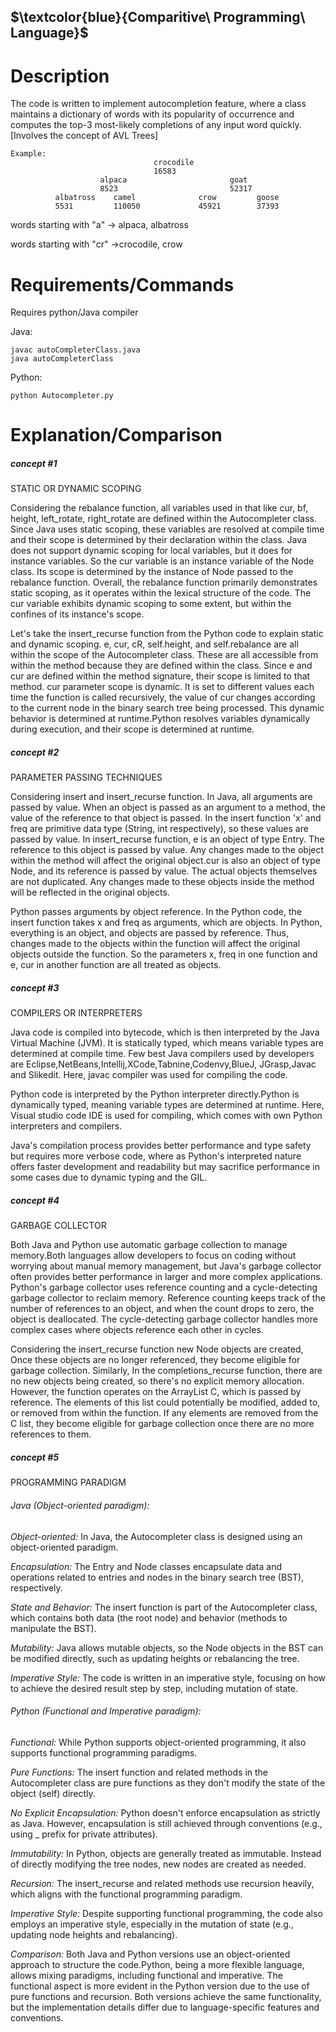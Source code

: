 ## $\textcolor{blue}{Comparitive\ Programming\ Language}$
# Description

The code is written to implement autocompletion feature, where a class maintains a dictionary of words with its popularity of occurrence and computes the top-3 most-likely completions of any input word quickly.
[Involves the concept of AVL Trees] 
``````````````````````````````````````````````````
Example:
                                crocodile
                                16583
                    alpaca                       goat
                    8523                         52317
          albatross    camel              crow         goose
          5531         110050             45921        37393
````````````````````````````````````````````````````````````````````

words starting with "a" -> alpaca, albatross

words starting with "cr" ->crocodile, crow

# Requirements/Commands
Requires python/Java compiler

Java:
``````````
javac autoCompleterClass.java
java autoCompleterClass
````````````

Python:
````````````
python Autocompleter.py
```````````````````

# Explanation/Comparison

##### concept #1 

STATIC OR DYNAMIC SCOPING

Considering the rebalance function, all variables used in that like cur, bf, height, left_rotate, right_rotate are defined within the Autocompleter class. Since Java uses static scoping, these variables are resolved at compile time and their scope is determined by their declaration within the class.
Java does not support dynamic scoping for local variables, but it does for instance variables.
So the cur variable is an instance variable of the Node class. Its scope is determined by the instance of Node passed to the rebalance function. 
Overall, the rebalance function primarily demonstrates static scoping, as it operates within the lexical structure of the code. The cur variable exhibits dynamic scoping to some extent, but within the confines of its instance's scope.


Let's take the insert_recurse function from the Python code to explain static and dynamic scoping.
e, cur, cR, self.height, and self.rebalance are all within the scope of the Autocompleter class. These are all accessible from within the method because they are defined within the class. Since e and cur are defined within the method signature, their scope is limited to that method.
cur parameter scope is dynamic. It is set to different values each time the function is called recursively, the value of cur changes according to the current node in the binary search tree being processed. This dynamic behavior is determined at runtime.Python resolves variables dynamically during execution, and their scope is determined at runtime.

##### concept #2

PARAMETER PASSING TECHNIQUES

Considering insert and insert_recurse function. In Java, all arguments are passed by value. When an object is passed as an argument to a method, the value of the reference to that object is passed. In the insert function 'x' and freq are primitive data type (String, int respectively), so these values are passed by value. In insert_recurse function, e is an object of type Entry. The reference to this object is passed by value. Any changes made to the object within the method will affect the original object.cur is also an object of type Node, and its reference is passed by value. The actual objects themselves are not duplicated. Any changes made to these objects inside the method will be reflected in the original objects.

Python passes arguments by object reference. In the Python code, the insert function takes x and freq as arguments, which are objects.
In Python, everything is an object, and objects are passed by reference. Thus, changes made to the objects within the function will affect the original objects outside the function. So the parameters x, freq in one function and e, cur in another function are all treated as objects.


##### concept #3

COMPILERS OR INTERPRETERS

Java code is compiled into bytecode, which is then interpreted by the Java Virtual Machine (JVM). It is statically typed, which means variable types are determined at compile time. Few best Java compilers used by developers are Eclipse,NetBeans,Intellij,XCode,Tabnine,Codenvy,BlueJ, JGrasp,Javac and Slikedit. Here, javac compiler was used for compiling the code.

Python code is interpreted by the Python interpreter directly.Python is dynamically typed, meaning variable types are determined at runtime.
Here, Visual studio code IDE is used for compiling, which comes with own Python interpreters and compilers.

Java's compilation process provides better performance and type safety but requires more verbose code, where as Python's interpreted nature offers faster development and readability but may sacrifice performance in some cases due to dynamic typing and the GIL.

##### concept #4

GARBAGE COLLECTOR

Both Java and Python use automatic garbage collection to manage memory.Both languages allow developers to focus on coding without worrying about manual memory management, but Java's garbage collector often provides better performance in larger and more complex applications.
Python's garbage collector uses reference counting and a cycle-detecting garbage collector to reclaim memory. Reference counting keeps track of the number of references to an object, and when the count drops to zero, the object is deallocated. The cycle-detecting garbage collector handles more complex cases where objects reference each other in cycles.

Considering the insert_recurse function new Node objects are created, Once these objects are no longer referenced, they become eligible for garbage collection. Similarly, In the completions_recurse function, there are no new objects being created, so there's no explicit memory allocation. However, the function operates on the ArrayList<Entry> C, which is passed by reference. The elements of this list could potentially be modified, added to, or removed from within the function. If any elements are removed from the C list, they become eligible for garbage collection once there are no more references to them.

##### concept #5

PROGRAMMING PARADIGM

###### Java (Object-oriented paradigm):
*Object-oriented:* In Java, the Autocompleter class is designed using an object-oriented paradigm.

*Encapsulation:* The Entry and Node classes encapsulate data and operations related to entries and nodes in the binary search tree (BST), respectively.

*State and Behavior:* The insert function is part of the Autocompleter class, which contains both data (the root node) and behavior (methods to manipulate the BST).

*Mutability:* Java allows mutable objects, so the Node objects in the BST can be modified directly, such as updating heights or rebalancing the tree.

*Imperative Style:* The code is written in an imperative style, focusing on how to achieve the desired result step by step, including mutation of state.


###### Python (Functional and Imperative paradigm):
*Functional:* While Python supports object-oriented programming, it also supports functional programming paradigms.

*Pure Functions:* The insert function and related methods in the Autocompleter class are pure functions as they don't modify the state of the object (self) directly.

*No Explicit Encapsulation:* Python doesn't enforce encapsulation as strictly as Java. However, encapsulation is still achieved through conventions (e.g., using _ prefix for private attributes).

*Immutability:* In Python, objects are generally treated as immutable. Instead of directly modifying the tree nodes, new nodes are created as needed.

*Recursion:* The insert_recurse and related methods use recursion heavily, which aligns with the functional programming paradigm.

*Imperative Style:* Despite supporting functional programming, the code also employs an imperative style, especially in the mutation of state (e.g., updating node heights and rebalancing).


*Comparison:*
Both Java and Python versions use an object-oriented approach to structure the code.Python, being a more flexible language, allows mixing paradigms, including functional and imperative. The functional aspect is more evident in the Python version due to the use of pure functions and recursion. Both versions achieve the same functionality, but the implementation details differ due to language-specific features and conventions.



